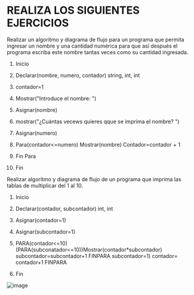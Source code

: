 # REALIZA LOS SIGUIENTES EJERCICIOS

Realizar un algoritmo y diagrama de flujo para un programa que permita ingresar un nombre y una cantidad numérica para que así después el programa escriba este nombre tantas veces como su cantidad ingresada.


1. Inicio

2. Declarar(nombre, numero, contador) string, int, int

3. contador=1 
 
4. Mostrar("Introduce el nombre: ")

5. Asignar(nombre)

6. mostrar("¿Cuántas vecews quieres qque se imprima el nombre? ")

7. Asignar(numero) 

8. Para(contador<=numero) Mostrar(nombre) Contador=contador + 1

9. Fin Para

10. Fin 


Realizar algoritmo y diagrama de flujo de un programa que imprima las tablas de multiplicar del 1 al 10.

1. Inicio

2. Declarar(contador, subcontador) int, int

3. Asignar(contador=1) 
 
4. Asignar(subcontador=1)

5. PARA(contador<=10) (PARA(subconatador<=10))Mostrar(contador*subcontador) subcontador=subcontador+1 FINPARA subcontador=1) contador= contador+1 FINPARA 

6. Fin 

 
 ![image](https://user-images.githubusercontent.com/101203503/159628162-bb59ef63-1420-46af-9bbb-727f98dd7c05.png)




